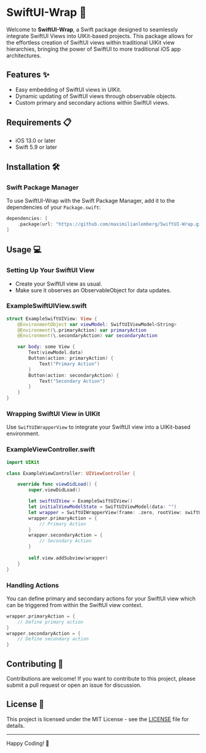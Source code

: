 # SwiftUI-Wrap 🌯

Welcome to **SwiftUI-Wrap**, a Swift package designed to seamlessly integrate SwiftUI Views into UIKit-based projects. This package allows for the effortless creation of SwiftUI views within traditional UIKit view hierarchies, bringing the power of SwiftUI to more traditional iOS app architectures.

## Features ✨
- Easy embedding of SwiftUI views in UIKit.
- Dynamic updating of SwiftUI views through observable objects.
- Custom primary and secondary actions within SwiftUI views.

## Requirements 📋
- iOS 13.0 or later
- Swift 5.9 or later

## Installation 🛠️

### Swift Package Manager
To use SwiftUI-Wrap with the Swift Package Manager, add it to the dependencies of your `Package.swift`:

```swift
dependencies: [
    .package(url: "https://github.com/maximilianlemberg/SwiftUI-Wrap.git", .upToNextMajor(from: "1.0.0"))
]
```

## Usage 💻

### Setting Up Your SwiftUI View

- Create your SwiftUI view as usual.
- Make sure it observes an ObservableObject for data updates.

### ExampleSwiftUIView.swift

```swift
struct ExampleSwiftUIView: View {
    @EnvironmentObject var viewModel: SwiftUIViewModel<String>
    @Environment(\.primaryAction) var primaryAction
    @Environment(\.secondaryAction) var secondaryAction

    var body: some View {
        Text(viewModel.data)
        Button(action: primaryAction) {
            Text("Primary Action")
        }
        Button(action: secondaryAction) {
            Text("Secondary Action")
        }
    }
}

```

### Wrapping SwiftUI View in UIKit

Use `SwiftUIWrapperView` to integrate your SwiftUI view into a UIKit-based environment.

### ExampleViewController.swift

```swift
import UIKit

class ExampleViewController: UIViewController {

    override func viewDidLoad() {
        super.viewDidLoad()

        let swiftUIView = ExampleSwiftUIView()
        let initialViewModelState = SwiftUIViewModel(data: "")
        let wrapper = SwiftUIWrapperView(frame: .zero, rootView: swiftUIView, viewModel: initialViewModelState)
        wrapper.primaryAction = {
            // Primary Action
        }
        wrapper.secondaryAction = {
            // Secondary Action
        }
                
        self.view.addSubview(wrapper)
    }
}

```


### Handling Actions
You can define primary and secondary actions for your SwiftUI view which can be triggered from within the SwiftUI view context.

```swift
wrapper.primaryAction = {
    // Define primary action
}
wrapper.secondaryAction = {
    // Define secondary action
}

```

## Contributing 🤝
Contributions are welcome! If you want to contribute to this project, please submit a pull request or open an issue for discussion.

## License 📄
This project is licensed under the MIT License - see the [LICENSE](./License.txt) file for details.

---

Happy Coding! 🎉

